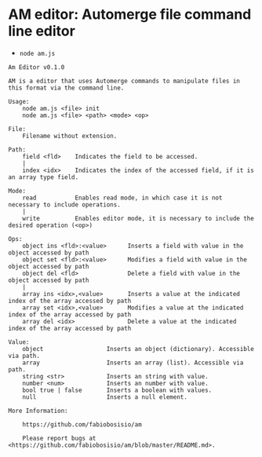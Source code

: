 # AM editor: Automerge file command line editor

- `node am.js`

```
Am Editor v0.1.0

AM is a editor that uses Automerge commands to manipulate files in this format via the command line.

Usage:
    node am.js <file> init
    node am.js <file> <path> <mode> <op>

File:
    Filename without extension.

Path:    
    field <fld>    Indicates the field to be accessed.
    | 
    index <idx>    Indicates the index of the accessed field, if it is an array type field.

Mode:
    read           Enables read mode, in which case it is not necessary to include operations.    
    |
    write          Enables editor mode, it is necessary to include the desired operation (<op>)

Ops:
    object ins <fld>:<value>      Inserts a field with value in the object accessed by path     
    object set <fld>:<value>      Modifies a field with value in the object accessed by path
    object del <fld>              Delete a field with value in the object accessed by path
    |
    array ins <idx>,<value>       Inserts a value at the indicated index of the array accessed by path    
    array set <idx>,<value>       Modifies a value at the indicated index of the array accessed by path
    array del <idx>               Delete a value at the indicated index of the array accessed by path

Value:
    object                  Inserts an object (dictionary). Accessible via path.
    array                   Inserts an array (list). Accessible via path.
    string <str>            Inserts an string with value.
    number <num>            Inserts an number with value.
    bool true | false       Inserts a boolean with values.
    null                    Inserts a null element.

More Information:

    https://github.com/fabiobosisio/am

    Please report bugs at <https://github.com/fabiobosisio/am/blob/master/README.md>.
```
 <!-- 
### init - Inicializa um arquivo Automerge
**Uso:**

~~~~~~~~~~~~~~~~~~~~~~~~~~~~~~~~~~~~~~~~~~~~~~~~~~~~~~~~~~~~~~~~~~~~~~~~~~~~~~~~~~~~~~~~~~~~~~~~~~~~~~~~~~~~~~~~~~~~~~~~~~~~~~
node am.js <nome_do_arquivo_sem_extensão> init
~~~~~~~~~~~~~~~~~~~~~~~~~~~~~~~~~~~~~~~~~~~~~~~~~~~~~~~~~~~~~~~~~~~~~~~~~~~~~~~~~~~~~~~~~~~~~~~~~~~~~~~~~~~~~~~~~~~~~~~~~~~~~~

*Exemplo:*

~~~~~~~~~~~~~~~~~~~~~~~~~~~~~~~~~~~~~~~~~~~~~~~~~~~~~~~~~~~~~~~~~~~~~~~~~~~~~~~~~~~~~~~~~~~~~~~~~~~~~~~~~~~~~~~~~~~~~~~~~~~~~~
node am.js p2p init
~~~~~~~~~~~~~~~~~~~~~~~~~~~~~~~~~~~~~~~~~~~~~~~~~~~~~~~~~~~~~~~~~~~~~~~~~~~~~~~~~~~~~~~~~~~~~~~~~~~~~~~~~~~~~~~~~~~~~~~~~~~~~~
*Resultado:*
~~~~~~~~~~~~~~~~~~~~~~~~~~~~~~~~~~~~~~~~~~~~~~~~~~~~~~~~~~~~~~~~~~~~~~~~~~~~~~~~~~~~~~~~~~~~~~~~~~~~~~~~~~~~~~~~~~~~~~~~~~~~~~
{
   
}
~~~~~~~~~~~~~~~~~~~~~~~~~~~~~~~~~~~~~~~~~~~~~~~~~~~~~~~~~~~~~~~~~~~~~~~~~~~~~~~~~~~~~~~~~~~~~~~~~~~~~~~~~~~~~~~~~~~~~~~~~~~~~~

### set - Manipulação do arquivo.

**Uso - Criando um objeto:**

~~~~~~~~~~~~~~~~~~~~~~~~~~~~~~~~~~~~~~~~~~~~~~~~~~~~~~~~~~~~~~~~~~~~~~~~~~~~~~~~~~~~~~~~~~~~~~~~~~~~~~~~~~~~~~~~~~~~~~~~~~~~~~
node am.js <nome do arquivo sem extensão> set "<nome do objeto>" object
~~~~~~~~~~~~~~~~~~~~~~~~~~~~~~~~~~~~~~~~~~~~~~~~~~~~~~~~~~~~~~~~~~~~~~~~~~~~~~~~~~~~~~~~~~~~~~~~~~~~~~~~~~~~~~~~~~~~~~~~~~~~~~
 
 *Exemplo:*
~~~~~~~~~~~~~~~~~~~~~~~~~~~~~~~~~~~~~~~~~~~~~~~~~~~~~~~~~~~~~~~~~~~~~~~~~~~~~~~~~~~~~~~~~~~~~~~~~~~~~~~~~~~~~~~~~~~~~~~~~~~~~~
node am.js p2p set "Sections" object
~~~~~~~~~~~~~~~~~~~~~~~~~~~~~~~~~~~~~~~~~~~~~~~~~~~~~~~~~~~~~~~~~~~~~~~~~~~~~~~~~~~~~~~~~~~~~~~~~~~~~~~~~~~~~~~~~~~~~~~~~~~~~~
*Resultado:*
~~~~~~~~~~~~~~~~~~~~~~~~~~~~~~~~~~~~~~~~~~~~~~~~~~~~~~~~~~~~~~~~~~~~~~~~~~~~~~~~~~~~~~~~~~~~~~~~~~~~~~~~~~~~~~~~~~~~~~~~~~~~~~
{"Sections":{}}
~~~~~~~~~~~~~~~~~~~~~~~~~~~~~~~~~~~~~~~~~~~~~~~~~~~~~~~~~~~~~~~~~~~~~~~~~~~~~~~~~~~~~~~~~~~~~~~~~~~~~~~~~~~~~~~~~~~~~~~~~~~~~~
 
**Uso - Criando um campo tipo string dentro do objeto:**

~~~~~~~~~~~~~~~~~~~~~~~~~~~~~~~~~~~~~~~~~~~~~~~~~~~~~~~~~~~~~~~~~~~~~~~~~~~~~~~~~~~~~~~~~~~~~~~~~~~~~~~~~~~~~~~~~~~~~~~~~~~~~~
node am.js <nome do arquivo sem extensão> set "<nome do objeto>" field "<nome do campo>" string "<conteudo>"
~~~~~~~~~~~~~~~~~~~~~~~~~~~~~~~~~~~~~~~~~~~~~~~~~~~~~~~~~~~~~~~~~~~~~~~~~~~~~~~~~~~~~~~~~~~~~~~~~~~~~~~~~~~~~~~~~~~~~~~~~~~~~~

 *Exemplo:*
~~~~~~~~~~~~~~~~~~~~~~~~~~~~~~~~~~~~~~~~~~~~~~~~~~~~~~~~~~~~~~~~~~~~~~~~~~~~~~~~~~~~~~~~~~~~~~~~~~~~~~~~~~~~~~~~~~~~~~~~~~~~~~
node am.js p2p set "Sections" field "Introduction" string "P2P networking is..."
~~~~~~~~~~~~~~~~~~~~~~~~~~~~~~~~~~~~~~~~~~~~~~~~~~~~~~~~~~~~~~~~~~~~~~~~~~~~~~~~~~~~~~~~~~~~~~~~~~~~~~~~~~~~~~~~~~~~~~~~~~~~~~
*Resultado:*
~~~~~~~~~~~~~~~~~~~~~~~~~~~~~~~~~~~~~~~~~~~~~~~~~~~~~~~~~~~~~~~~~~~~~~~~~~~~~~~~~~~~~~~~~~~~~~~~~~~~~~~~~~~~~~~~~~~~~~~~~~~~~~
{{ "Sections": { "Introduction":"P2P" } }
~~~~~~~~~~~~~~~~~~~~~~~~~~~~~~~~~~~~~~~~~~~~~~~~~~~~~~~~~~~~~~~~~~~~~~~~~~~~~~~~~~~~~~~~~~~~~~~~~~~~~~~~~~~~~~~~~~~~~~~~~~~~~~

**Uso - Criando um array dentro do objeto:**

~~~~~~~~~~~~~~~~~~~~~~~~~~~~~~~~~~~~~~~~~~~~~~~~~~~~~~~~~~~~~~~~~~~~~~~~~~~~~~~~~~~~~~~~~~~~~~~~~~~~~~~~~~~~~~~~~~~~~~~~~~~~~~
node am.js <nome do arquivo sem extensão> set "<nome do objeto>" field "<nome do campo>" array
~~~~~~~~~~~~~~~~~~~~~~~~~~~~~~~~~~~~~~~~~~~~~~~~~~~~~~~~~~~~~~~~~~~~~~~~~~~~~~~~~~~~~~~~~~~~~~~~~~~~~~~~~~~~~~~~~~~~~~~~~~~~~~

 *Exemplo:*
~~~~~~~~~~~~~~~~~~~~~~~~~~~~~~~~~~~~~~~~~~~~~~~~~~~~~~~~~~~~~~~~~~~~~~~~~~~~~~~~~~~~~~~~~~~~~~~~~~~~~~~~~~~~~~~~~~~~~~~~~~~~~~
node am.js p2p set "Sections" field "Applications" array
~~~~~~~~~~~~~~~~~~~~~~~~~~~~~~~~~~~~~~~~~~~~~~~~~~~~~~~~~~~~~~~~~~~~~~~~~~~~~~~~~~~~~~~~~~~~~~~~~~~~~~~~~~~~~~~~~~~~~~~~~~~~~~
*Resultado:*
~~~~~~~~~~~~~~~~~~~~~~~~~~~~~~~~~~~~~~~~~~~~~~~~~~~~~~~~~~~~~~~~~~~~~~~~~~~~~~~~~~~~~~~~~~~~~~~~~~~~~~~~~~~~~~~~~~~~~~~~~~~~~~
{ "Sections": { "Introduction":"P2P","History":"...","Applications":[] } }
~~~~~~~~~~~~~~~~~~~~~~~~~~~~~~~~~~~~~~~~~~~~~~~~~~~~~~~~~~~~~~~~~~~~~~~~~~~~~~~~~~~~~~~~~~~~~~~~~~~~~~~~~~~~~~~~~~~~~~~~~~~~~~

**Uso - Criando um objeto no indice 0 do array que está dentro de um objeto:**

~~~~~~~~~~~~~~~~~~~~~~~~~~~~~~~~~~~~~~~~~~~~~~~~~~~~~~~~~~~~~~~~~~~~~~~~~~~~~~~~~~~~~~~~~~~~~~~~~~~~~~~~~~~~~~~~~~~~~~~~~~~~~~
node am.js <nome do arquivo sem extensão> set "<nome do objeto>" field "<nome do campo>" array index 0 object
~~~~~~~~~~~~~~~~~~~~~~~~~~~~~~~~~~~~~~~~~~~~~~~~~~~~~~~~~~~~~~~~~~~~~~~~~~~~~~~~~~~~~~~~~~~~~~~~~~~~~~~~~~~~~~~~~~~~~~~~~~~~~~

 *Exemplo:*
~~~~~~~~~~~~~~~~~~~~~~~~~~~~~~~~~~~~~~~~~~~~~~~~~~~~~~~~~~~~~~~~~~~~~~~~~~~~~~~~~~~~~~~~~~~~~~~~~~~~~~~~~~~~~~~~~~~~~~~~~~~~~~
node am.js p2p set "Sections" field "Applications" array index 0 object
~~~~~~~~~~~~~~~~~~~~~~~~~~~~~~~~~~~~~~~~~~~~~~~~~~~~~~~~~~~~~~~~~~~~~~~~~~~~~~~~~~~~~~~~~~~~~~~~~~~~~~~~~~~~~~~~~~~~~~~~~~~~~~
*Resultado:*
~~~~~~~~~~~~~~~~~~~~~~~~~~~~~~~~~~~~~~~~~~~~~~~~~~~~~~~~~~~~~~~~~~~~~~~~~~~~~~~~~~~~~~~~~~~~~~~~~~~~~~~~~~~~~~~~~~~~~~~~~~~~~~
{ "Sections": { ...,"Applications":[{}] } }
~~~~~~~~~~~~~~~~~~~~~~~~~~~~~~~~~~~~~~~~~~~~~~~~~~~~~~~~~~~~~~~~~~~~~~~~~~~~~~~~~~~~~~~~~~~~~~~~~~~~~~~~~~~~~~~~~~~~~~~~~~~~~~

**Uso - Criando um campo no objeto do indice 0 do array que está dentro de um objeto:**

~~~~~~~~~~~~~~~~~~~~~~~~~~~~~~~~~~~~~~~~~~~~~~~~~~~~~~~~~~~~~~~~~~~~~~~~~~~~~~~~~~~~~~~~~~~~~~~~~~~~~~~~~~~~~~~~~~~~~~~~~~~~~~
node am.js <nome do arquivo sem extensão> set "<nome do objeto>" field "<nome do campo 1>" array index 0 field "<nome do campo 2>" string "<conteudo>"
~~~~~~~~~~~~~~~~~~~~~~~~~~~~~~~~~~~~~~~~~~~~~~~~~~~~~~~~~~~~~~~~~~~~~~~~~~~~~~~~~~~~~~~~~~~~~~~~~~~~~~~~~~~~~~~~~~~~~~~~~~~~~~

 *Exemplo:*
~~~~~~~~~~~~~~~~~~~~~~~~~~~~~~~~~~~~~~~~~~~~~~~~~~~~~~~~~~~~~~~~~~~~~~~~~~~~~~~~~~~~~~~~~~~~~~~~~~~~~~~~~~~~~~~~~~~~~~~~~~~~~~
node am.js p2p set "Sections" field "Applications" array index 0 field "Napster" string "..."
~~~~~~~~~~~~~~~~~~~~~~~~~~~~~~~~~~~~~~~~~~~~~~~~~~~~~~~~~~~~~~~~~~~~~~~~~~~~~~~~~~~~~~~~~~~~~~~~~~~~~~~~~~~~~~~~~~~~~~~~~~~~~~
*Resultado:*
~~~~~~~~~~~~~~~~~~~~~~~~~~~~~~~~~~~~~~~~~~~~~~~~~~~~~~~~~~~~~~~~~~~~~~~~~~~~~~~~~~~~~~~~~~~~~~~~~~~~~~~~~~~~~~~~~~~~~~~~~~~~~~
{ "Sections": { ...,"Applications":[{"Napster":"..."},{}] } }
~~~~~~~~~~~~~~~~~~~~~~~~~~~~~~~~~~~~~~~~~~~~~~~~~~~~~~~~~~~~~~~~~~~~~~~~~~~~~~~~~~~~~~~~~~~~~~~~~~~~~~~~~~~~~~~~~~~~~~~~~~~~~~


**Uso - Criando um item simples no objeto do indice 0 do array que está dentro de um objeto:**

~~~~~~~~~~~~~~~~~~~~~~~~~~~~~~~~~~~~~~~~~~~~~~~~~~~~~~~~~~~~~~~~~~~~~~~~~~~~~~~~~~~~~~~~~~~~~~~~~~~~~~~~~~~~~~~~~~~~~~~~~~~~~~
node am.js <nome do arquivo sem extensão> set "<nome do objeto>" field "<nome do campo 1>" array index 0 item "<nome do campo 2>"
~~~~~~~~~~~~~~~~~~~~~~~~~~~~~~~~~~~~~~~~~~~~~~~~~~~~~~~~~~~~~~~~~~~~~~~~~~~~~~~~~~~~~~~~~~~~~~~~~~~~~~~~~~~~~~~~~~~~~~~~~~~~~~

 *Exemplo:*
~~~~~~~~~~~~~~~~~~~~~~~~~~~~~~~~~~~~~~~~~~~~~~~~~~~~~~~~~~~~~~~~~~~~~~~~~~~~~~~~~~~~~~~~~~~~~~~~~~~~~~~~~~~~~~~~~~~~~~~~~~~~~~
node am.js p2p set "Sections" field "Applications" array index 0 field "Napster" 
~~~~~~~~~~~~~~~~~~~~~~~~~~~~~~~~~~~~~~~~~~~~~~~~~~~~~~~~~~~~~~~~~~~~~~~~~~~~~~~~~~~~~~~~~~~~~~~~~~~~~~~~~~~~~~~~~~~~~~~~~~~~~~
*Resultado:*
~~~~~~~~~~~~~~~~~~~~~~~~~~~~~~~~~~~~~~~~~~~~~~~~~~~~~~~~~~~~~~~~~~~~~~~~~~~~~~~~~~~~~~~~~~~~~~~~~~~~~~~~~~~~~~~~~~~~~~~~~~~~~~
{ "Sections": { ...,"Applications":[{"Napster"},{}] } }
~~~~~~~~~~~~~~~~~~~~~~~~~~~~~~~~~~~~~~~~~~~~~~~~~~~~~~~~~~~~~~~~~~~~~~~~~~~~~~~~~~~~~~~~~~~~~~~~~~~~~~~~~~~~~~~~~~~~~~~~~~~~~~


### rem - Apaga o conteúdo de um determinado objeto
(Por enquanto só no primeiro nível)

**Uso:**

~~~~~~~~~~~~~~~~~~~~~~~~~~~~~~~~~~~~~~~~~~~~~~~~~~~~~~~~~~~~~~~~~~~~~~~~~~~~~~~~~~~~~~~~~~~~~~~~~~~~~~~~~~~~~~~~~~~~~~~~~~~~~~
node am.js <nome do arquivo sem extensão> rem "<nome do objeto>" 
~~~~~~~~~~~~~~~~~~~~~~~~~~~~~~~~~~~~~~~~~~~~~~~~~~~~~~~~~~~~~~~~~~~~~~~~~~~~~~~~~~~~~~~~~~~~~~~~~~~~~~~~~~~~~~~~~~~~~~~~~~~~~~

*Exemplo:*

~~~~~~~~~~~~~~~~~~~~~~~~~~~~~~~~~~~~~~~~~~~~~~~~~~~~~~~~~~~~~~~~~~~~~~~~~~~~~~~~~~~~~~~~~~~~~~~~~~~~~~~~~~~~~~~~~~~~~~~~~~~~~~
{
   "Topics":null
}
~~~~~~~~~~~~~~~~~~~~~~~~~~~~~~~~~~~~~~~~~~~~~~~~~~~~~~~~~~~~~~~~~~~~~~~~~~~~~~~~~~~~~~~~~~~~~~~~~~~~~~~~~~~~~~~~~~~~~~~~~~~~~~

~~~~~~~~~~~~~~~~~~~~~~~~~~~~~~~~~~~~~~~~~~~~~~~~~~~~~~~~~~~~~~~~~~~~~~~~~~~~~~~~~~~~~~~~~~~~~~~~~~~~~~~~~~~~~~~~~~~~~~~~~~~~~~
node am.js p2p rem 'Topics'
~~~~~~~~~~~~~~~~~~~~~~~~~~~~~~~~~~~~~~~~~~~~~~~~~~~~~~~~~~~~~~~~~~~~~~~~~~~~~~~~~~~~~~~~~~~~~~~~~~~~~~~~~~~~~~~~~~~~~~~~~~~~~~
*Resultado:*
~~~~~~~~~~~~~~~~~~~~~~~~~~~~~~~~~~~~~~~~~~~~~~~~~~~~~~~~~~~~~~~~~~~~~~~~~~~~~~~~~~~~~~~~~~~~~~~~~~~~~~~~~~~~~~~~~~~~~~~~~~~~~~
{
   
}
~~~~~~~~~~~~~~~~~~~~~~~~~~~~~~~~~~~~~~~~~~~~~~~~~~~~~~~~~~~~~~~~~~~~~~~~~~~~~~~~~~~~~~~~~~~~~~~~~~~~~~~~~~~~~~~~~~~~~~~~~~~~~~
-->
